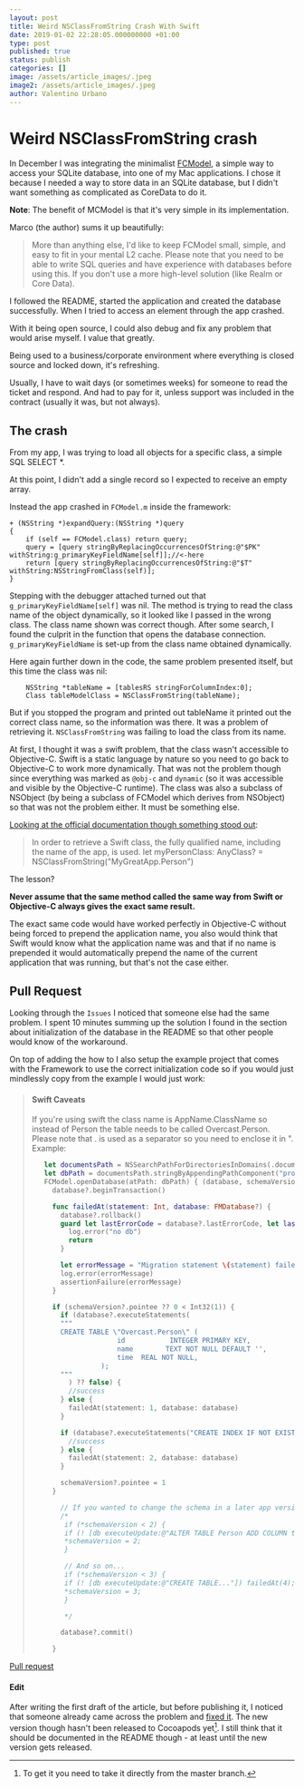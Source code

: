 ```yaml
---
layout: post
title: Weird NSClassFromString Crash With Swift
date: 2019-01-02 22:28:05.000000000 +01:00
type: post
published: true
status: publish
categories: []
image: /assets/article_images/.jpeg
image2: /assets/article_images/.jpeg
author: Valentino Urbano
---
```


# Weird NSClassFromString crash

In December I was integrating the minimalist [FCModel][0], a simple way to access your SQLite database, into one of my Mac applications. I chose it because I needed a way to store data in an SQLite database, but I didn't want something as complicated as CoreData to do it.

**Note**: The benefit of MCModel is that it's very simple in its implementation.

Marco (the author) sums it up beautifully:

> More than anything else, I'd like to keep FCModel small, simple, and easy to fit in your mental L2 cache.
> Please note that you need to be able to write SQL queries and have experience with databases before using this. If you don't use a more high-level solution (like Realm or Core Data).

I followed the README, started the application and created the database successfully. When I tried to access an element through the app crashed.

With it being open source, I could also debug and fix any problem that would arise myself. I value that greatly.

Being used to a business/corporate environment where everything is closed source and locked down, it's refreshing.

Usually, I have to wait days (or sometimes weeks) for someone to read the ticket and respond. And had to pay for it, unless support was included in the contract (usually it was, but not always).

## The crash

From my app, I was trying to load all objects for a specific class, a simple SQL SELECT \*.

At this point, I didn't add a single record so I expected to receive an empty array.

Instead the app crashed in `FCModel.m` inside the framework:

```
+ (NSString *)expandQuery:(NSString *)query
{
    if (self == FCModel.class) return query;
    query = [query stringByReplacingOccurrencesOfString:@"$PK" withString:g_primaryKeyFieldName[self]];//<-here
    return [query stringByReplacingOccurrencesOfString:@"$T" withString:NSStringFromClass(self)];
}
```

Stepping with the debugger attached turned out that `g_primaryKeyFieldName[self]` was nil. The method is trying to read the class name of the object dynamically, so it looked like I passed in the wrong class. The class name shown was correct though. After some search, I found the culprit in the function that opens the database connection. `g_primaryKeyFieldName` is set-up from the class name obtained dynamically.

Here again further down in the code, the same problem presented itself, but this time the class was nil:

```
    NSString *tableName = [tablesRS stringForColumnIndex:0];
    Class tableModelClass = NSClassFromString(tableName);
```

But if you stopped the program and printed out tableName it printed out the correct class name, so the information was there. It was a problem of retrieving it. `NSClassFromString` was failing to load the class from its name.

At first, I thought it was a swift problem, that the class wasn't accessible to Objective-C. Swift is a static language by nature so you need to go back to Objective-C to work more dynamically. That was not the problem though since everything was marked as `@obj-c` and `dynamic` (so it was accessible and visible by the Objective-C runtime). The class was also a subclass of NSObject (by being a subclass of FCModel which derives from NSObject) so that was not the problem either. It must be something else.

[Looking at the official documentation though something stood out][2]:

> In order to retrieve a Swift class, the fully qualified name, including the name of the app, is used.
> let myPersonClass: AnyClass? = NSClassFromString("MyGreatApp.Person")

The lesson?

**Never assume that the same method called the same way from Swift or Objective-C always gives the exact same result.**

The exact same code would have worked perfectly in Objective-C without being forced to prepend the application name, you also would think that Swift would know what the application name was and that if no name is prepended it would automatically prepend the name of the current application that was running, but that's not the case either.

## Pull Request

Looking through the `Issues` I noticed that someone else had the same problem. I spent 10 minutes summing up the solution I found in the section about initialization of the database in the README so that other people would know of the workaround.

On top of adding the how to I also setup the example project that comes with the Framework to use the correct initialization code so if you would just mindlessly copy from the example I would just work:

> #### Swift Caveats
>
> If you're using swift the class name is AppName.ClassName so instead of Person the table needs to be called Overcast.Person. Please note that . is used as a separator so you need to enclose it in ". Example:
>
> ```swift
>    let documentsPath = NSSearchPathForDirectoriesInDomains(.documentDirectory, .userDomainMask, true)[0]
>    let dbPath = documentsPath.stringByAppendingPathComponent("prod.sqlite3")
>    FCModel.openDatabase(atPath: dbPath) { (database, schemaVersion) in
>      database?.beginTransaction()
>
>      func failedAt(statement: Int, database: FMDatabase?) {
>        database?.rollback()
>        guard let lastErrorCode = database?.lastErrorCode, let lastErrorMessage = database?.lastErrorMessage else {
>          log.error("no db")
>          return
>        }
>
>        let errorMessage = "Migration statement \(statement) failed, code \(lastErrorCode): \(lastErrorMessage)"
>        log.error(errorMessage)
>        assertionFailure(errorMessage)
>      }
>
>      if (schemaVersion?.pointee ?? 0 < Int32(1)) {
>        if (database?.executeStatements(
>        """
>        CREATE TABLE \"Overcast.Person\" (
>                      id           INTEGER PRIMARY KEY,
>                      name        TEXT NOT NULL DEFAULT '',
>                      time  REAL NOT NULL,
>                  );
>        """
>          ) ?? false) {
>          //success
>        } else {
>          failedAt(statement: 1, database: database)
>        }
>
>        if (database?.executeStatements("CREATE INDEX IF NOT EXISTS applicationName ON \"Overcast.Person\" (applicationName);") ?? false) {
>          //success
>        } else {
>          failedAt(statement: 2, database: database)
>        }
>
>        schemaVersion?.pointee = 1
>      }
>
>        // If you wanted to change the schema in a later app version, you'd add something like this here:
>        /*
>         if (*schemaVersion < 2) {
>         if (! [db executeUpdate:@"ALTER TABLE Person ADD COLUMN title TEXT NOT NULL DEFAULT ''"]) failedAt(3);
>         *schemaVersion = 2;
>         }
>
>         // And so on...
>         if (*schemaVersion < 3) {
>         if (! [db executeUpdate:@"CREATE TABLE..."]) failedAt(4);
>         *schemaVersion = 3;
>         }
>
>         */
>
>        database?.commit()
>
>      }
> ```

[Pull request][1]

#### Edit

After writing the first draft of the article, but before publishing it, I noticed that someone already came across the problem and [fixed it][3]. The new version though hasn't been released to Cocoapods yet[^1]. I still think that it should be documented in the README though - at least until the new version gets released.

[0]: https://github.com/marcoarment/FCModel
[1]: https://github.com/marcoarment/FCModel/pull/153
[2]: https://developer.apple.com/library/content/documentation/Swift/Conceptual/BuildingCocoaApps/WritingSwiftClassesWithObjective-CBehavior.html#//apple_ref/doc/uid/TP40014216-CH5-XID_57
[3]: https://github.com/marcoarment/FCModel/pull/134

[^1]: To get it you need to take it directly from the master branch.
